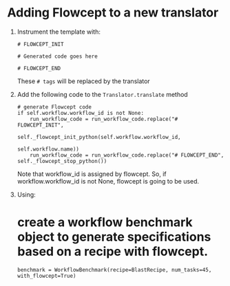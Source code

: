 # Adding Flowcept to a new translator

1. Instrument the template with:

    ```
    # FLOWCEPT_INIT

    # Generated code goes here

    # FLOWCEPT_END
    ```

    These `# tags` will be replaced by the translator

2. Add the following code to the `Translator.translate` method

    ```
    # generate Flowcept code
    if self.workflow.workflow_id is not None:
        run_workflow_code = run_workflow_code.replace("# FLOWCEPT_INIT",
                                                    self._flowcept_init_python(self.workflow.workflow_id,
                                                                                self.workflow.name))
        run_workflow_code = run_workflow_code.replace("# FLOWCEPT_END", self._flowcept_stop_python())
    ```

    Note that workflow_id is assigned by flowcept. So, if workflow.workflow_id is not None, flowcept is going to be used.

3. Using: 

    # create a workflow benchmark object to generate specifications based on a recipe **with flowcept.**

    `benchmark = WorkflowBenchmark(recipe=BlastRecipe, num_tasks=45, with_flowcept=True)`
